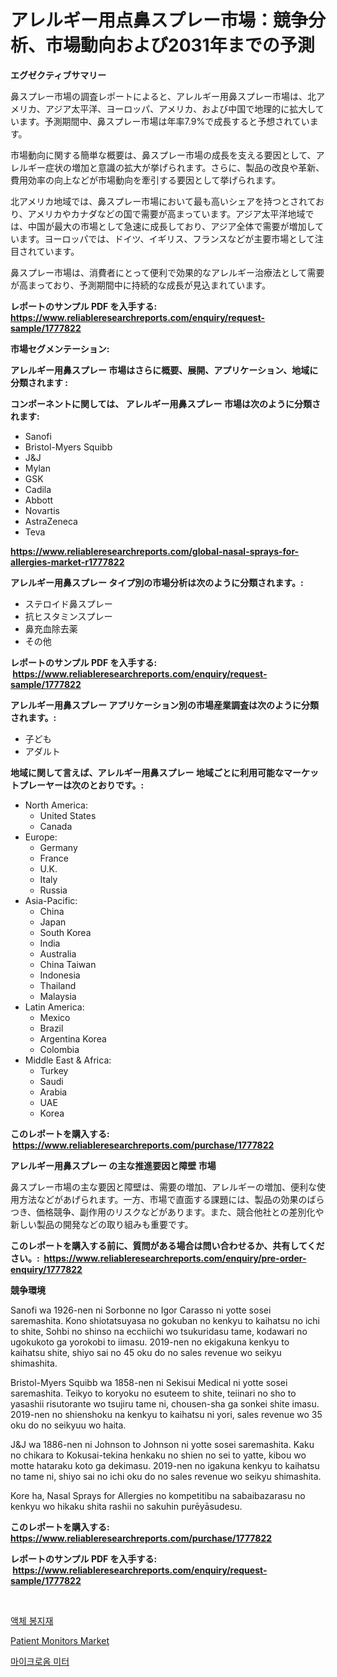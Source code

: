 <p><h1>アレルギー用点鼻スプレー市場：競争分析、市場動向および2031年までの予測</h1></p><p><strong>エグゼクティブサマリー</strong></p>
<p><p>鼻スプレー市場の調査レポートによると、アレルギー用鼻スプレー市場は、北アメリカ、アジア太平洋、ヨーロッパ、アメリカ、および中国で地理的に拡大しています。予測期間中、鼻スプレー市場は年率7.9%で成長すると予想されています。</p><p>市場動向に関する簡単な概要は、鼻スプレー市場の成長を支える要因として、アレルギー症状の増加と意識の拡大が挙げられます。さらに、製品の改良や革新、費用効率の向上などが市場動向を牽引する要因として挙げられます。</p><p>北アメリカ地域では、鼻スプレー市場において最も高いシェアを持つとされており、アメリカやカナダなどの国で需要が高まっています。アジア太平洋地域では、中国が最大の市場として急速に成長しており、アジア全体で需要が増加しています。ヨーロッパでは、ドイツ、イギリス、フランスなどが主要市場として注目されています。</p><p>鼻スプレー市場は、消費者にとって便利で効果的なアレルギー治療法として需要が高まっており、予測期間中に持続的な成長が見込まれています。</p></p>
<p><strong>レポートのサンプル PDF を入手する: <a href="https://www.reliableresearchreports.com/enquiry/request-sample/1777822">https://www.reliableresearchreports.com/enquiry/request-sample/1777822</a></strong></p>
<p><strong>市場セグメンテーション:</strong></p>
<p><strong> アレルギー用鼻スプレー 市場はさらに概要、展開、アプリケーション、地域に分類されます :</strong></p>
<p><strong>コンポーネントに関しては、 アレルギー用鼻スプレー 市場は次のように分類されます: &nbsp;</strong></p>
<p><ul><li>Sanofi</li><li>Bristol-Myers Squibb</li><li>J&J</li><li>Mylan</li><li>GSK</li><li>Cadila</li><li>Abbott</li><li>Novartis</li><li>AstraZeneca</li><li>Teva</li></ul></p>
<p><strong><a href="https://www.reliableresearchreports.com/global-nasal-sprays-for-allergies-market-r1777822">https://www.reliableresearchreports.com/global-nasal-sprays-for-allergies-market-r1777822</a></strong></p>
<p><strong> アレルギー用鼻スプレー タイプ別の市場分析は次のように分類されます。:</strong></p>
<p><ul><li>ステロイド鼻スプレー</li><li>抗ヒスタミンスプレー</li><li>鼻充血除去薬</li><li>その他</li></ul></p>
<p><strong>レポートのサンプル PDF を入手する: &nbsp;<a href="https://www.reliableresearchreports.com/enquiry/request-sample/1777822">https://www.reliableresearchreports.com/enquiry/request-sample/1777822</a></strong></p>
<p><strong> アレルギー用鼻スプレー アプリケーション別の市場産業調査は次のように分類されます。:</strong></p>
<p><ul><li>子ども</li><li>アダルト</li></ul></p>
<p><strong>地域に関して言えば、アレルギー用鼻スプレー 地域ごとに利用可能なマーケットプレーヤーは次のとおりです。:</strong></p>
<p><ul>
    <li>
        North America:
        <ul>
            <li>United States</li>
            <li>Canada</li>
        </ul>
    </li>
    <li>
        Europe:
        <ul>
            <li>Germany</li>
            <li>France</li>
            <li>U.K.</li>
            <li>Italy</li>
            <li>Russia</li>
        </ul>
    </li>
    <li>
        Asia-Pacific:
        <ul>
            <li>China</li>
            <li>Japan</li>
            <li>South Korea</li>
            <li>India</li>
            <li>Australia</li>
            <li>China Taiwan</li>
            <li>Indonesia</li>
            <li>Thailand</li>
            <li>Malaysia</li>
        </ul>
    </li>
    <li>
        Latin America:
        <ul>
            <li>Mexico</li>
            <li>Brazil</li>
            <li>Argentina Korea</li>
            <li>Colombia</li>
        </ul>
    </li>
    <li>
        Middle East & Africa:
        <ul>
            <li>Turkey</li>
            <li>Saudi</li>
            <li>Arabia</li>
            <li>UAE</li>
            <li>Korea</li>
        </ul>
    </li>
    </ul></p>
<p><strong>このレポートを購入する: &nbsp;<a href="https://www.reliableresearchreports.com/purchase/1777822">https://www.reliableresearchreports.com/purchase/1777822</a></strong></p>
<p><strong>アレルギー用鼻スプレー の主な推進要因と障壁 市場</strong></p>
<p><p>鼻スプレー市場の主な要因と障壁は、需要の増加、アレルギーの増加、便利な使用方法などがあげられます。一方、市場で直面する課題には、製品の効果のばらつき、価格競争、副作用のリスクなどがあります。また、競合他社との差別化や新しい製品の開発などの取り組みも重要です。</p></p>
<p><strong>このレポートを購入する前に、質問がある場合は問い合わせるか、共有してください。:&nbsp; <a href="https://www.reliableresearchreports.com/enquiry/pre-order-enquiry/1777822">https://www.reliableresearchreports.com/enquiry/pre-order-enquiry/1777822</a></strong></p>
<p><strong>競争環境</strong></p>
<p><p>Sanofi wa 1926-nen ni Sorbonne no Igor Carasso ni yotte sosei saremashita. Kono shiotatsuyasa no gokuban no kenkyu to kaihatsu no ichi to shite, Sohbi no shinso na ecchiichi wo tsukuridasu tame, kodawari no ugokukoto ga yorokobi to iimasu. 2019-nen no ekigakuna kenkyu to kaihatsu shite, shiyo sai no 45 oku do no sales revenue wo seikyu shimashita.</p><p>Bristol-Myers Squibb wa 1858-nen ni Sekisui Medical ni yotte sosei saremashita. Teikyo to koryoku no esuteem to shite, teiinari no sho to yasashii risutorante wo tsujiru tame ni, chousen-sha ga sonkei shite imasu. 2019-nen no shienshoku na kenkyu to kaihatsu ni yori, sales revenue wo 35 oku do no seikyuu wo haita.</p><p>J&J wa 1886-nen ni Johnson to Johnson ni yotte sosei saremashita. Kaku no chikara to Kokusai-tekina henkaku no shien no sei to yatte, kibou wo motte hataraku koto ga dekimasu. 2019-nen no igakuna kenkyu to kaihatsu no tame ni, shiyo sai no ichi oku do no sales revenue wo seikyu shimashita.</p><p>Kore ha, Nasal Sprays for Allergies no kompetitibu na sabaibazarasu no kenkyu wo hikaku shita rashii no sakuhin purēyāsudesu.</p></p>
<p><strong>このレポートを購入する: &nbsp; <a href="https://www.reliableresearchreports.com/purchase/1777822">https://www.reliableresearchreports.com/purchase/1777822</a></strong></p>
<p><strong>レポートのサンプル PDF を入手する: &nbsp;<a href="https://www.reliableresearchreports.com/enquiry/request-sample/1777822">https://www.reliableresearchreports.com/enquiry/request-sample/1777822</a></strong><strong></strong></p>
<p>&nbsp;</p>
<p><p><a href="https://github.com/royErdmtyan906778/Market-Research-Report-List-1/blob/main/215926723958.md">액체 봉지재</a></p><p><a href="https://github.com/kathiaseamanalvaradovlprc2h/Market-Research-Report-List-2/blob/main/patient-monitors-market.md">Patient Monitors Market</a></p><p><a href="https://github.com/Maeennan456456/Market-Research-Report-List-1/blob/main/370119923957.md">마이크로옴 미터</a></p></p>